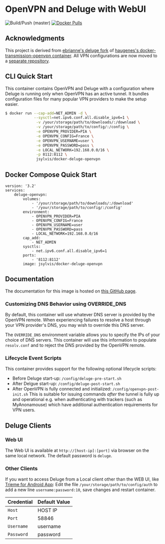 # OpenVPN and Deluge with WebUI

![Build/Push (master)](https://github.com/jeremy-sylvis/docker-deluge-openvpn/workflows/Build/Push%20(master)/badge.svg?branch=master)
[![Docker Pulls](https://img.shields.io/docker/pulls/jsylvis/docker-deluge-openvpn.svg)](https://hub.docker.com/r/jsylvis/docker-deluge-openvpn/)

## Acknowledgments

This project is derived from [ebrianne's deluge fork](https://github.com/ebrianne/docker-deluge-openvpn) of [haugenes's docker-transmission-openvpn container](https://github.com/haugene/docker-transmission-openvpn). All VPN configurations are now moved to a [separate repository](https://github.com/haugene/vpn-configs-contrib).

## CLI Quick Start

This container contains OpenVPN and Deluge with a configuration
where Deluge is running only when OpenVPN has an active tunnel.
It bundles configuration files for many popular VPN providers to make the setup easier.

```bash
$ docker run --cap-add=NET_ADMIN -d \
             --sysctl=net.ipv6.conf.all.disable_ipv6=1 \
              -v /your/storage/path/to/downloads/:/download \
              -v /your/storage/path/to/config/:/config \
              -e OPENVPN_PROVIDER=PIA \
              -e OPENVPN_CONFIG=France \
              -e OPENVPN_USERNAME=user \
              -e OPENVPN_PASSWORD=pass \
              -e LOCAL_NETWORK=192.168.0.0/16 \
              -p 8112:8112 \
              jsylvis/docker-deluge-openvpn
```

## Docker Compose Quick Start

```docker-compose
version: '3.2'
services:
    deluge-openvpn:
        volumes:
            - '/your/storage/path/to/downloads/:/download'
            - '/your/storage/path/to/config/:/config'
        environment:
            - OPENVPN_PROVIDER=PIA
            - OPENVPN_CONFIG=France
            - OPENVPN_USERNAME=user
            - OPENVPN_PASSWORD=pass
            - LOCAL_NETWORK=192.168.0.0/16
        cap_add:
            - NET_ADMIN
        sysctls:
            - net.ipv6.conf.all.disable_ipv6=1
        ports:
            - '8112:8112'
        image: jsylvis/docker-deluge-openvpn
```

## Documentation

The documentation for this image is hosted on [this GitHub page](https://jsylvis.github.io/docker-deluge-openvpn/).

### Customizing DNS Behavior using OVERRIDE_DNS

By default, this container will use whatever DNS server is provided by the OpenVPN remote. When experiencing failures to resolve a host through your VPN provider's DNS, you may wish to override this DNS server.

The `OVERRIDE_DNS` environment variable allows you to specify the IPs of your choice of DNS servers. This container will use this information to populate `resolv.conf` and to reject the DNS provided by the OpenVPN remote.

### Lifecycle Event Scripts

This container provides support for the following optional lifecycle scripts:

- Before Deluge start-up: `/config/deluge-pre-start.sh`
- After Delgue start-up: `/config/deluge-post-start.sh`
- After OpenVPN is fully connected and initialized: `/config/openvpn-post-init.sh`
  This is suitable for issuing commands _after_ the tunnel is fully up and operational e.g. when authenticating with trackers (such as MyAnonamouse) which have additional authentication requirements for VPN users.

## Deluge Clients

### Web UI

The Web UI is available at `http://[host-ip]:[port]` via browser on the same local network. The default password is `deluge`.

### Other Clients

If you want to access Deluge from a Local client other than the WEB UI, like [Trieme for Android App](https://f-droid.org/packages/org.deluge.trireme/):
Edit the file `/your/storage/path/to/config/auth` to add a new line `username:password:10`, save changes and restart container.

| Credential | Default Value |
| ---------- | ------------- |
| `Host`     | HOST IP       |
| `Port`     | 58846         |
| `Username` | username      |
| `Password` | password      |
